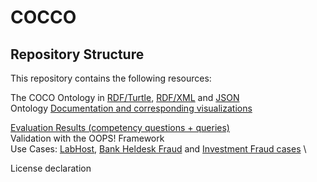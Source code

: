 # COCCO


## Repository Structure
This repository contains the following resources:

The COCO Ontology in [RDF/Turtle](COCO\ontology\COCO_Turtle.ttl), [RDF/XML](https://github.com/sprihajoshi/COCO/blob/6c7a7dd42b389d4416dab944318391b85d7239f0/ontology/COCO_RDF_XML.rdf) and [JSON](ontology/COCO_JSON.jsonld) \
Ontology [Documentation and corresponding visualizations](https://github.com/sprihajoshi/COCO/tree/6c7a7dd42b389d4416dab944318391b85d7239f0/documentation)

[Evaluation Results (competency questions + queries)](https://github.com/sprihajoshi/COCO/blob/c6c133a99aca3f7a9b7d088a9c7e219dc310ead8/documentation/Validation.md) \
Validation with the OOPS! Framework \
Use Cases: [LabHost](https://github.com/sprihajoshi/COCO/blob/b90482d2176fbaa38f0d08e62bf45597a09ba4d2/Test%20Cases/LabHost%20Phishing%20as%20a%20Service), [Bank Heldesk Fraud](https://github.com/sprihajoshi/COCO/blob/6c7a7dd42b389d4416dab944318391b85d7239f0/Test%20Cases/Bank%20Helpdesk%20Fraud.md) and [Investment Fraud cases](https://github.com/sprihajoshi/COCO/blob/b90482d2176fbaa38f0d08e62bf45597a09ba4d2/Test%20Cases/Investment%20Fraud.md) \

License declaration

